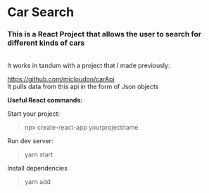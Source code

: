 # Car Search
### This is a React Project that allows the user to search for different kinds of cars      
<br/>
It works in tandum with a project that I made previously: 
<br>  

https://github.com/micloudon/carApi  
It pulls data from this api in the form of Json objects

**Useful React commands:**  

Start your project:
>npx create-react-app yourprojectname  

Run dev server:
>yarn start

Install dependencies
>yarn add